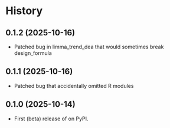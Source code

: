 # History

## 0.1.2 (2025-10-16)

* Patched bug in limma_trend_dea that would sometimes break design_formula

## 0.1.1 (2025-10-16)

* Patched bug that accidentally omitted R modules

## 0.1.0 (2025-10-14)

* First (beta) release of on PyPI.
